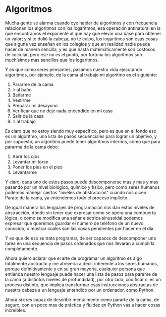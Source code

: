 # Algoritmos

Mucha gente se alarma cuando oye hablar de algoritmos y con frecuencia relacionan los algoritmos con los logaritmos, esa operación antinatural en la que encontramos el exponente al que hay que elevar una base para obtener un valor; y si te dolió la cabeza, no te culpo, los logaritmos son esas cosas que alguna vez enseñan en los colegios y que en realidad nadie puede hacer de manera sencilla, y es que hasta matemáticamente son costosos de calcular, pero ese no es el punto, por fortuna los algoritmos son muchísimos mas sencillos que los logaritmos.

Y es que como seres pensantes, pasamos nuestra vida ejecutando algoritmos, por ejemplo, de la cama al trabajo mi algoritmo es el siguiente:

1. Pararme de la cama
1. Ir al baño
1. Bañarme
1. Vestirme
1. Preparar mi desayuno
1. Verificar que no deje nada encendido en mi casa
1. Salir de la casa
1. Ir al trabajo

Es claro que no estoy siendo muy específico, pero es que en el fondo eso es un algoritmo, una lista de pasos secuenciales para lograr un objetivo, y por supuesto, un algoritmo puede tener algoritmos internos, como que para pararme de la cama debo:

1. Abrir los ojos
1. Levantar mi torse
1. Poner los pies en el piso
1. Levantarme

Y claro, cada uno de estos pasos puede descomponerse mas y mas y mas pasando por un nivel biológico, químico y físico, pero como seres humanos podemos manejar ciertos "niveles de abstracción" cuando nos dicen: Parate de la cama, ya entendemos todo el proceso implícito.

De igual manera los lenguajes de programación nos dan estos niveles de abstracción, donde sin tener que expresar como se opera una compuerta lógica, o como se modifica una señar eléctrica sinusoidal podemos expresar que queremos guardar el número de teléfono de un nuevo conocido, o mostrar cuales son las cosas pendientes por hacer en el día.

Y es que de eso se trata programar, de ser capaces de descomponer una tarea en una secuencia de pasos ordenados que nos llevaran a cumplirla completamente.

Ahora quiero aclarar que el arte de programar un algoritmo es algo totalmente abstracto y me atrevería a decir inherente a los seres humanos, porque definitivamente y en su gran mayoría, cualquier persona que entienda nuestro lenguaje puede hacer una lista de pasos para pararse de la cama (a distintos niveles de profundidad), por otro lado, codificar si es un proceso distinto, que implica transformar esas instrucciones abstractas de nuestra cabeza a un lenguaje entendido por un ordenador, como Python.

Ahora si eres capaz de describir mentalmente como pararte de la cama, de seguro, con un poco mas de práctica y fluidez en Python vas a hacer cosas increibles.